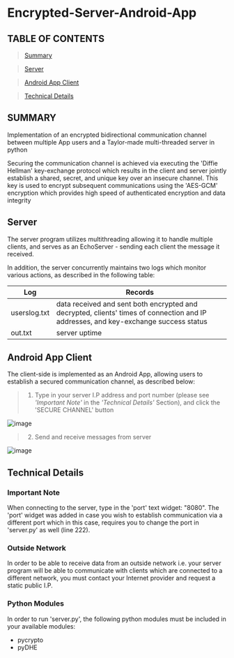 # Encrypted-Server-Android-App

## TABLE OF CONTENTS

> [ Summary ](#sum)

> [ Server ](#server)

> [ Android App Client ](#client)

> [ Technical Details ](#tech)


<a name="sum"></a>
## SUMMARY


Implementation of an encrypted bidirectional communication channel between multiple App users and a Taylor-made multi-threaded server in python


Securing the communication channel is achieved via executing the 'Diffie Hellman' key-exchange protocol which results in the client and server jointly establish a shared, secret, and unique key over an insecure channel. This key is used to encrypt subsequent communications using the 'AES-GCM' encryption which provides high speed of authenticated encryption and data integrity



<a name="SERVER"></a>
## Server

The server program utilizes multithreading allowing it to handle multiple clients, and serves as an EchoServer - sending each client the message it 
received.

In addition, the server concurrently maintains two logs which monitor various actions, as described in the following table:

| Log  | Records |
| ------------ | ------------ | 
| userslog.txt  | data received and sent both encrypted and decrypted, clients' times of connection and IP addresses, and key-exchange success status |
|  out.txt | server uptime | |



<a name="client"></a>
## Android App Client

The client-side is implemented as an Android App, allowing users to establish a secured communication channel, as described below:
>1. Type in your server I.P address and port number (please see _'Important Note'_ in the _'Technical Details'_ Section), and click the 'SECURE CHANNEL' button


![image](https://user-images.githubusercontent.com/72262159/131576174-8d29f3d2-4914-461b-b222-ab290f15ab0d.png)

>2. Send and receive messages from server


![image](https://user-images.githubusercontent.com/72262159/131576656-8be5dc75-310c-4925-8922-34570f8ee1e3.png)





<a name="tech"></a>
## Technical Details

### Important Note

When connecting to the server, type in the 'port' text widget: "8080". The 'port' widget was added in case you wish to establish communication via a
different port which in this case, requires you to change the port in 'server.py' as well (line 222). 

### Outside Network


In order to be able to receive data from an outside network i.e. your server program will be able to communicate with clients which are connected to a different network, you must contact your Internet provider and request a static public I.P.



### Python Modules
In order to run 'server.py', the following python modules must be included in your available modules:
- pycrypto
- pyDHE


